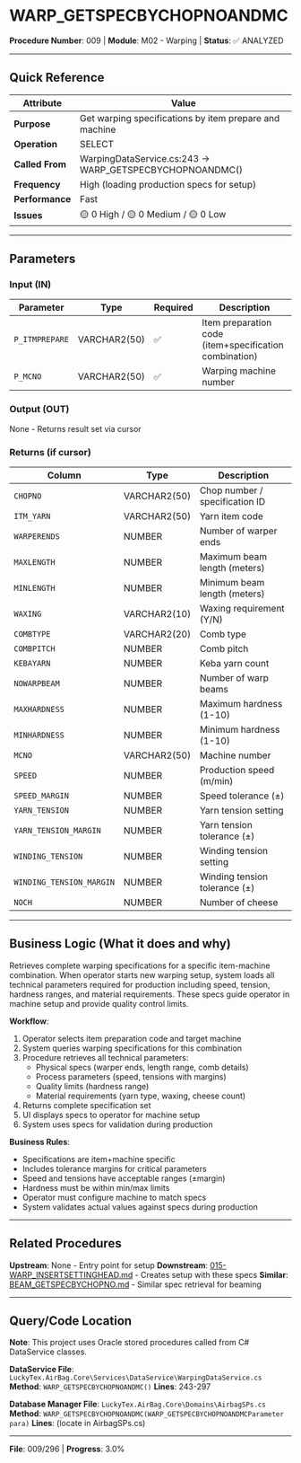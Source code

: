 # WARP_GETSPECBYCHOPNOANDMC

**Procedure Number**: 009 | **Module**: M02 - Warping | **Status**: ✅ ANALYZED

---

## Quick Reference

| Attribute | Value |
|-----------|-------|
| **Purpose** | Get warping specifications by item prepare and machine |
| **Operation** | SELECT |
| **Called From** | WarpingDataService.cs:243 → WARP_GETSPECBYCHOPNOANDMC() |
| **Frequency** | High (loading production specs for setup) |
| **Performance** | Fast |
| **Issues** | 🟡 0 High / 🟡 0 Medium / 🟡 0 Low |

---

## Parameters

### Input (IN)

| Parameter | Type | Required | Description |
|-----------|------|----------|-------------|
| `P_ITMPREPARE` | VARCHAR2(50) | ✅ | Item preparation code (item+specification combination) |
| `P_MCNO` | VARCHAR2(50) | ✅ | Warping machine number |

### Output (OUT)

None - Returns result set via cursor

### Returns (if cursor)

| Column | Type | Description |
|--------|------|-------------|
| `CHOPNO` | VARCHAR2(50) | Chop number / specification ID |
| `ITM_YARN` | VARCHAR2(50) | Yarn item code |
| `WARPERENDS` | NUMBER | Number of warper ends |
| `MAXLENGTH` | NUMBER | Maximum beam length (meters) |
| `MINLENGTH` | NUMBER | Minimum beam length (meters) |
| `WAXING` | VARCHAR2(10) | Waxing requirement (Y/N) |
| `COMBTYPE` | VARCHAR2(20) | Comb type |
| `COMBPITCH` | NUMBER | Comb pitch |
| `KEBAYARN` | NUMBER | Keba yarn count |
| `NOWARPBEAM` | NUMBER | Number of warp beams |
| `MAXHARDNESS` | NUMBER | Maximum hardness (1-10) |
| `MINHARDNESS` | NUMBER | Minimum hardness (1-10) |
| `MCNO` | VARCHAR2(50) | Machine number |
| `SPEED` | NUMBER | Production speed (m/min) |
| `SPEED_MARGIN` | NUMBER | Speed tolerance (±) |
| `YARN_TENSION` | NUMBER | Yarn tension setting |
| `YARN_TENSION_MARGIN` | NUMBER | Yarn tension tolerance (±) |
| `WINDING_TENSION` | NUMBER | Winding tension setting |
| `WINDING_TENSION_MARGIN` | NUMBER | Winding tension tolerance (±) |
| `NOCH` | NUMBER | Number of cheese |

---

## Business Logic (What it does and why)

Retrieves complete warping specifications for a specific item-machine combination. When operator starts new warping setup, system loads all technical parameters required for production including speed, tension, hardness ranges, and material requirements. These specs guide operator in machine setup and provide quality control limits.

**Workflow**:
1. Operator selects item preparation code and target machine
2. System queries warping specifications for this combination
3. Procedure retrieves all technical parameters:
   - Physical specs (warper ends, length range, comb details)
   - Process parameters (speed, tensions with margins)
   - Quality limits (hardness range)
   - Material requirements (yarn type, waxing, cheese count)
4. Returns complete specification set
5. UI displays specs to operator for machine setup
6. System uses specs for validation during production

**Business Rules**:
- Specifications are item+machine specific
- Includes tolerance margins for critical parameters
- Speed and tensions have acceptable ranges (±margin)
- Hardness must be within min/max limits
- Operator must configure machine to match specs
- System validates actual values against specs during production

---

## Related Procedures

**Upstream**: None - Entry point for setup
**Downstream**: [015-WARP_INSERTSETTINGHEAD.md](./015-WARP_INSERTSETTINGHEAD.md) - Creates setup with these specs
**Similar**: [BEAM_GETSPECBYCHOPNO.md](../03_Beaming/BEAM_GETSPECBYCHOPNO.md) - Similar spec retrieval for beaming

---

## Query/Code Location

**Note**: This project uses Oracle stored procedures called from C# DataService classes.

**DataService File**: `LuckyTex.AirBag.Core\Services\DataService\WarpingDataService.cs`
**Method**: `WARP_GETSPECBYCHOPNOANDMC()`
**Lines**: 243-297

**Database Manager File**: `LuckyTex.AirBag.Core\Domains\AirbagSPs.cs`
**Method**: `WARP_GETSPECBYCHOPNOANDMC(WARP_GETSPECBYCHOPNOANDMCParameter para)`
**Lines**: (locate in AirbagSPs.cs)

---

**File**: 009/296 | **Progress**: 3.0%
